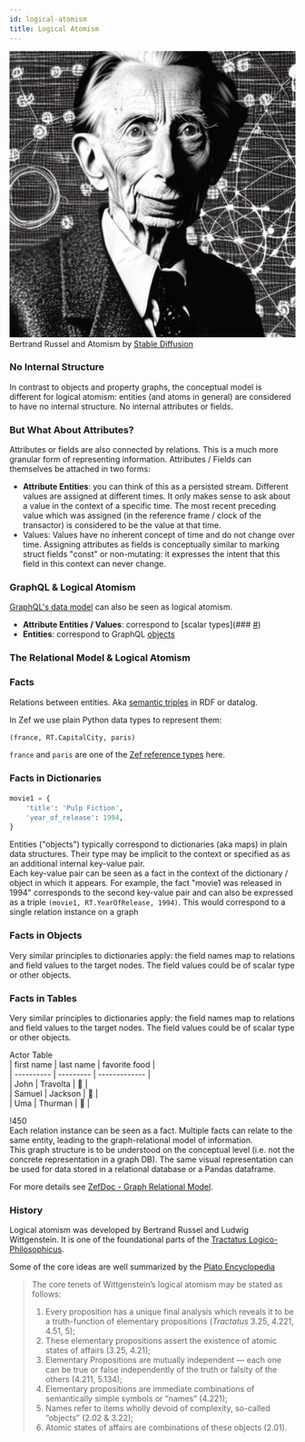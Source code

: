 ```yaml
---
id: logical-atomism
title: Logical Atomism
---
```


  
![](888ac6e0394b08f7228e206d2dce02078baf39fb31ffbb8d895c67f8ba79d256.png)  
Bertrand Russel and Atomism by [Stable Diffusion](https://github.com/CompVis/stable-diffusion)  
  
### No Internal Structure  
In contrast to objects and property graphs, the conceptual model is different for logical atomism: entities (and atoms in general) are considered to have no internal structure. No internal attributes or fields.  
  
  
### But What About Attributes?  
Attributes or fields are also connected by relations. This is a much more granular form of representing information. Attributes / Fields can themselves be attached in two forms:  
- **Attribute Entities**: you can think of this as a persisted stream. Different values are assigned at different times. It only makes sense to ask about a value in the context of a specific time. The most recent preceding value which was assigned (in the reference frame / clock of the transactor) is considered to be the value at that time.  
- Values: Values have no inherent concept of time and do not change over time. Assigning attributes as fields is conceptually similar to marking struct fields "const" or non-mutating: it expresses the intent that this field in this context can never change.  
  
  
  
### GraphQL & Logical Atomism  
[GraphQL's data model](https://graphql.org/learn/schema/) can also be seen as logical atomism.  
- **Attribute Entities / Values**: correspond to [scalar types](### [#](https://graphql.org/learn/schema/#scalar-types))  
- **Entities**: correspond to GraphQL [objects](https://graphql.org/learn/schema/#object-types-and-fields)  
  
  
  
### The Relational Model & Logical Atomism  
  
  
  
### Facts  
Relations between entities. Aka [semantic triples](https://en.wikipedia.org/wiki/Semantic_triple) in RDF or datalog.  
  
In Zef we use plain Python data types to represent them:  
```python  
(france, RT.CapitalCity, paris)  
```  
`france` and `paris` are one of the [Zef reference types](reference-types) here.  
  
  
### Facts in Dictionaries  
```python  
movie1 = {  
	'title': 'Pulp Fiction',  
	'year_of_release': 1994,  
}  
```  
Entities ("objects") typically correspond to dictionaries (aka maps) in plain data structures. Their type may be implicit to the context or specified as as an additional internal key-value pair.  
Each key-value pair can be seen as a fact in the context of the dictionary / object in which it appears. For example, the fact "movie1 was released in 1994" corresponds to the second key-value pair and can also be expressed as a triple `(movie1, RT.YearOfRelease, 1994)`. This would correspond to a single relation instance on a graph  
  
  
### Facts in Objects  
Very similar principles to dictionaries apply: the field names map to relations and field values to the target nodes. The field values could be of scalar type or other objects.  
  
  
### Facts in Tables  
Very similar principles to dictionaries apply: the field names map to relations and field values to the target nodes. The field values could be of scalar type or other objects.  
  
Actor Table  
 | first name | last name | favorite food |  
 | ---------- | --------- | ------------- |  
 | John       | Travolta  | 🍕            |  
 | Samuel     | Jackson   | 🍔            |  
 | Uma        | Thurman   | 🥦            |  
  
  
!450  
Each relation instance can be seen as a fact. Multiple facts can relate to the same entity, leading to the graph-relational model of information.  
This graph structure is to be understood on the conceptual level (i.e. not the concrete representation in a graph DB). The same visual representation can be used for data stored in a relational database or a Pandas dataframe.  
  
For more details see [ZefDoc - Graph Relational Model](graph-relational-model).  
  
  
### History  
Logical atomism was developed by Bertrand Russel and Ludwig Wittgenstein. It is one of the foundational parts of the [Tractatus Logico-Philosophicus](https://www.wittgensteinproject.org/w/index.php?title=Tractatus_Logico-Philosophicus_(English)).  
  
Some of the core ideas are well summarized by the [Plato Encyclopedia](https://plato.stanford.edu/entries/wittgenstein-atomism/)  
> The core tenets of Wittgenstein’s logical atomism may be stated as follows:   
> 1.  Every proposition has a unique final analysis which reveals it to be a truth-function of elementary propositions (_Tractatus_ 3.25, 4.221, 4.51, 5);   
> 2. These elementary propositions assert the existence of atomic states of affairs (3.25, 4.21);   
> 3. Elementary Propositions are mutually independent — each one can be true or false independently of the truth or falsity of the others (4.211, 5.134);   
> 5. Elementary propositions are immediate combinations of semantically simple symbols or “names” (4.221);   
> 6. Names refer to items wholly devoid of complexity, so-called “objects” (2.02 & 3.22);  
> 7. Atomic states of affairs are combinations of these objects (2.01).  
  
  
  
